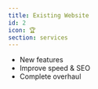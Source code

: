 ```yaml
---
title: Existing Website
id: 2
icon: 🏆
section: services
---
```


- New features
- Improve speed & SEO
- Complete overhaul
